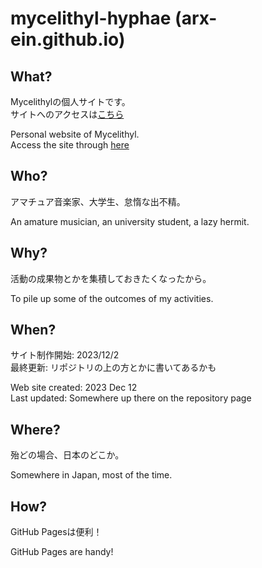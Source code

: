 # mycelithyl-hyphae (arx-ein.github.io)

## What?

Mycelithylの個人サイトです。  
サイトへのアクセスは[こちら](https://arx-ein.github.io/)

Personal website of Mycelithyl.  
Access the site through [here](https://arx-ein.github.io/)

## Who?

アマチュア音楽家、大学生、怠惰な出不精。

An amature musician, an university student, a lazy hermit.

## Why?

活動の成果物とかを集積しておきたくなったから。

To pile up some of the outcomes of my activities.

## When?

サイト制作開始: 2023/12/2  
最終更新: リポジトリの上の方とかに書いてあるかも

Web site created: 2023 Dec 12  
Last updated: Somewhere up there on the repository page

## Where?

殆どの場合、日本のどこか。

Somewhere in Japan, most of the time.

## How?

GitHub Pagesは便利！

GitHub Pages are handy!

